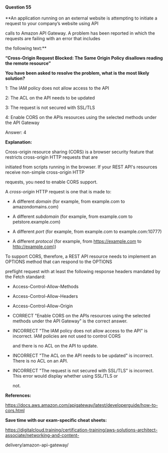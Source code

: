 #### Question  55


**An application running on an external website is attempting to initiate a request to your company’s website using API

calls to Amazon API Gateway. A problem has been reported in which the requests are failing with an error that includes

the following text:**


**“Cross-Origin Request Blocked: The Same Origin Policy disallows reading the remote resource”**


**You have been asked to resolve the problem, what is the most likely solution?**


1: The IAM policy does not allow access to the API


2: The ACL on the API needs to be updated


3: The request is not secured with SSL/TLS


4: Enable CORS on the APIs resources using the selected methods under the API Gateway


Answer: 4


**Explanation:**


Cross-origin resource sharing (CORS) is a browser security feature that restricts cross-origin HTTP requests that are

initiated from scripts running in the browser. If your REST API's resources receive non-simple cross-origin HTTP

requests, you need to enable CORS support.


A _cross-origin_ HTTP request is one that is made to:


- A different _domain_ (for example, from example.com to amazondomains.com)

- A different _subdomain_ (for example, from example.com to petstore.example.com)

- A different _port_ (for example, from example.com to example.com:10777)

- A different _protocol_ (for example, from https://example.com to [http://example.com)](http://example.com))


To support CORS, therefore, a REST API resource needs to implement an OPTIONS method that can respond to the OPTIONS

preflight request with at least the following response headers mandated by the Fetch standard:


- Access-Control-Allow-Methods

- Access-Control-Allow-Headers

- Access-Control-Allow-Origin


- CORRECT "Enable CORS on the APIs resources using the selected methods under the API Gateway" is the correct answer.


- INCORRECT "The IAM policy does not allow access to the API" is incorrect. IAM policies are not used to control CORS

  and there is no ACL on the API to update.


- INCORRECT "The ACL on the API needs to be updated" is incorrect. There is no ACL on an API.


- INCORRECT "The request is not secured with SSL/TLS" is incorrect. This error would display whether using SSL/TLS or

  not.


**References:**


https://docs.aws.amazon.com/apigateway/latest/developerguide/how-to-cors.html


**Save time with our exam-specific cheat sheets:**


https://digitalcloud.training/certification-training/aws-solutions-architect-associate/networking-and-content-

delivery/amazon-api-gateway/

